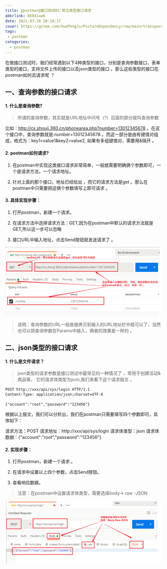 ```yaml
---
title: 〖postman〗接口测试03-常见类型接口请求
abbrlink: 66841aa6
date: 2021-03-20 20:18:17
cover: https://gitee.com/XuePengJu/PictureDependency/raw/main/transparent_picture/transparent_picture%20(3).png
tags:
 - postman
categories:
  - postman
---
```



在做接口测试时，我们经常遇到以下4种类型的接口，分别是查询参数接口，表单类型的接口，支持文件上传的接口以及json类型的接口 。那么这些类型的接口在postman如何去请求呢 ？

## 一、查询参数的接口请求

#### 1. 什么是查询参数?

> 所谓的查询参数，其实就是URL地址中问号（?）后面的部分就叫查询参数

比如：http://cx.shouji.360.cn/phonearea.php?number=13012345678 。在这个接口中，查询参数就是:number=13012345678 。而这一部分是由有键值对组成，格式为：key1=value1&key2=value2, 如果有多组键值对，需要用&隔开 。

#### 2. postman如何请求?

1. 在postman中实现这类接口请求非常简单，一般就需要明确俩个参数即可，一个是请求方法，一个请求地址。

2. 针对上面的那个接口，地址已经给出 ，而它的请求方法是get 。那么在postman中只需要把这俩个参数填写上即可请求 。


#### 3. 具体实现步骤：

1. 打开postman，新建一个请求。

2. 在请求方法中选择请求方法：GET,因为在postman中默认的请求方法就是GET,所以这一步可以忽略

3. 接口URL中输入地址，点击Send按钮就发送请求了 。


 ![img](/img/blog/postman/03/03-01.png) 

 

> 说明：查询参数的URL一般直接拷贝到输入的URL地址栏中就可以了，当然也可以把查询参数在Params中输入，俩者的效果是一样的 。

 

## 二、json类型的接口请求

#### 1. 什么是文件请求？


> json类型的请求参数是接口测试中最常见的一种情况了 ，常用于创建活动&商品等， 它的请求体类型为json,我们来看下这个请求报文 。

```
POST http://xxx/api/sys/login HTTP/1.1
Content-Type: application/json;charset=UTF-8

{"account":"root","password":"123456"}
```
根据以上报文，我们可以分析出，我们在postman只需要填写四个参数即可，具体如下：

请求方法：POST
请求地址：http://xxx/api/sys/login
请求体类型：json
请求体数据：{"account":"root","password":"123456"}

#### 2. 实现步骤：

1. 打开postman，新建一个请求 。

2. 在请求中设置以上四个参数，点击Send按钮。
3. 查看响应数据。

> 注意：在postman中设置请求体类型，需要选择body-> raw -JSON

 ![img](/img/blog/postman/03/03-02.png) 

 